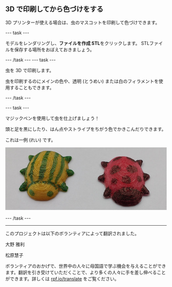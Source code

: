 ## 3D で印刷してから色づけをする

3D プリンターが使える場合は、虫のマスコットを印刷して色づけできます。

--- task ---

モデルをレンダリングし、**ファイルを作成 STL**をクリックします。 STLファイルを保存する場所をおぼえておきましょう。

--- /task --- --- task ---

虫を 3D で印刷します。

虫を印刷するのにメインの色や、透明 (とうめい) または白のフィラメントを使用することもできます。

--- /task ---

--- task ---

マジックペンを使用して虫を仕上げましょう！

頭と足を黒にしたり、はん点やストライプをちがう色でかきこんだりできます。

これは一例 (れい) です。

![スクリーンショット](images/bug-decorated.png)

--- /task ---


***
このプロジェクトは以下のボランティアによって翻訳されました。

大野 雅利

松原慧子

ボランティアのおかげで、世界中の人々に母国語で学ぶ機会を与えることができます。翻訳を引き受けていただくことで、より多くの人々に手を差し伸べることができます。詳しくは [rpf.io/translate](https://rpf.io/translate) をご覧ください。

 




  
